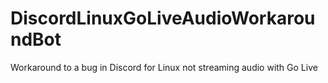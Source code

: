# DiscordLinuxGoLiveAudioWorkaroundBot 
Workaround to a bug in Discord for Linux not streaming audio with Go Live
